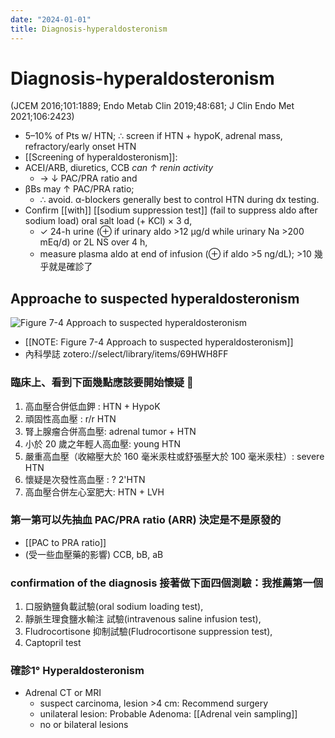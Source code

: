 ```yaml
---
date: "2024-01-01"
title: Diagnosis-hyperaldosteronism
---
```



# Diagnosis-hyperaldosteronism

(JCEM 2016;101:1889; Endo Metab Clin 2019;48:681; J Clin Endo Met 2021;106:2423)

- 5–10% of Pts w/ HTN; ∴ screen if HTN + hypoK, adrenal mass, refractory/early onset HTN
- [[Screening of hyperaldosteronism]]:
- ACEI/ARB, diuretics, CCB _can ↑ renin activity_
  - → ↓ PAC/PRA ratio and
- βBs may ↑ PAC/PRA ratio;
  - ∴ avoid. α-blockers generally best to control HTN during dx testing.
- Confirm [[with]] [[sodium suppression test]] (fail to suppress aldo after sodium load) oral salt load (+ KCl) × 3 d,
  - ✓ 24-h urine (⊕ if urinary aldo >12 µg/d while urinary Na >200 mEq/d) or 2L NS over 4 h,
  - measure plasma aldo at end of infusion (⊕ if aldo >5 ng/dL); >10 幾乎就是確診了

## Approache to suspected hyperaldosteronism

![Figure 7-4 Approach to suspected hyperaldosteronism](https://i.imgur.com/uoeGGLD.png)

- [[NOTE: Figure 7-4 Approach to suspected hyperaldosteronism]]
- 內科學誌 zotero://select/library/items/69HWH8FF

### 臨床上、看到下面幾點應該要開始懷疑 🤔

1. 高血壓合併低血鉀 : HTN + HypoK
2. 頑固性高血壓 : r/r HTN
3. 腎上腺瘤合併高血壓: adrenal tumor + HTN
4. 小於 20 歲之年輕人高血壓: young HTN
5. 嚴重高血壓（收縮壓大於 160 毫米汞柱或舒張壓大於 100 毫米汞柱）: severe HTN
6. 懷疑是次發性高血壓 : ? 2'HTN
7. 高血壓合併左心室肥大: HTN + LVH

### 第一第可以先抽血 PAC/PRA ratio (ARR) 決定是不是原發的

- [[PAC to PRA ratio]]
- (受一些血壓藥的影響) CCB, bB, aB

### confirmation of the diagnosis 接著做下面四個測驗：我推薦第一個

1. 口服鈉鹽負載試驗(oral sodium loading test),
2. 靜脈生理食鹽水輸注 試驗(intravenous saline infusion test),
3. Fludrocortisone 抑制試驗(Fludrocortisone suppression test),
4. Captopril test


###  確診1° Hyperaldosteronism

- Adrenal CT or MRI
    - suspect carcinoma, lesion >4 cm: Recommend surgery
    - unilateral lesion: Probable Adenoma: [[Adrenal vein sampling]]
    - no or bilateral lesions
